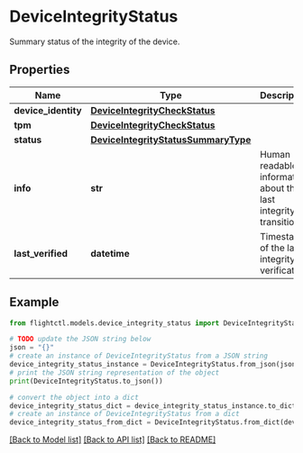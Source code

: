 # DeviceIntegrityStatus

Summary status of the integrity of the device.

## Properties

Name | Type | Description | Notes
------------ | ------------- | ------------- | -------------
**device_identity** | [**DeviceIntegrityCheckStatus**](DeviceIntegrityCheckStatus.md) |  | [optional] 
**tpm** | [**DeviceIntegrityCheckStatus**](DeviceIntegrityCheckStatus.md) |  | [optional] 
**status** | [**DeviceIntegrityStatusSummaryType**](DeviceIntegrityStatusSummaryType.md) |  | 
**info** | **str** | Human readable information about the last integrity transition. | [optional] 
**last_verified** | **datetime** | Timestamp of the last integrity verification. | [optional] 

## Example

```python
from flightctl.models.device_integrity_status import DeviceIntegrityStatus

# TODO update the JSON string below
json = "{}"
# create an instance of DeviceIntegrityStatus from a JSON string
device_integrity_status_instance = DeviceIntegrityStatus.from_json(json)
# print the JSON string representation of the object
print(DeviceIntegrityStatus.to_json())

# convert the object into a dict
device_integrity_status_dict = device_integrity_status_instance.to_dict()
# create an instance of DeviceIntegrityStatus from a dict
device_integrity_status_from_dict = DeviceIntegrityStatus.from_dict(device_integrity_status_dict)
```
[[Back to Model list]](../README.md#documentation-for-models) [[Back to API list]](../README.md#documentation-for-api-endpoints) [[Back to README]](../README.md)


